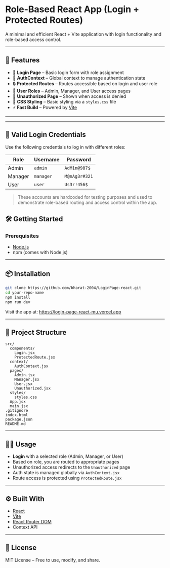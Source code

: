 # Role-Based React App (Login + Protected Routes)

A minimal and efficient React + Vite application with login functionality and role-based access control.

---

## 🚀 Features

- 🔐 **Login Page** – Basic login form with role assignment
- 🔄 **AuthContext** – Global context to manage authentication state
- 🔒 **Protected Routes** – Routes accessible based on login and user role
- 👤 **User Roles** – Admin, Manager, and User access pages
- 🚫 **Unauthorized Page** – Shown when access is denied
- 🎨 **CSS Styling** – Basic styling via a `styles.css` file
- ⚡ **Fast Build** – Powered by [Vite](https://vitejs.dev/)

---

---

## 🔑 Valid Login Credentials

Use the following credentials to log in with different roles:

| Role    | Username | Password     |
|---------|----------|--------------|
| Admin   | `admin`  | `AdM1n@987$` |
| Manager | `manager`| `M@nAg3r#321`|
| User    | `user`   | `Us3r!456$`  |

> These accounts are hardcoded for testing purposes and used to demonstrate role-based routing and access control within the app.


## 🛠️ Getting Started

### Prerequisites

- [Node.js](https://nodejs.org/)
- npm (comes with Node.js)

---

## 📦 Installation

```sh
git clone https://github.com/bharat-2004/LoginPage-react.git
cd your-repo-name
npm install
npm run dev
```

Visit the app at: https://login-page-react-mu.vercel.app

---

## 📁 Project Structure

```
src/
  components/
    Login.jsx
    ProtectedRoute.jsx
  context/
    AuthContext.jsx
  pages/
    Admin.jsx
    Manager.jsx
    User.jsx
    Unauthorized.jsx
  styles/
    styles.css
  App.jsx
  main.jsx
.gitignore
index.html
package.json
README.md
```

---

## 🧑‍💻 Usage

- **Login** with a selected role (Admin, Manager, or User)
- Based on role, you are routed to appropriate pages
- Unauthorized access redirects to the `Unauthorized` page
- Auth state is managed globally via `AuthContext.jsx`
- Route access is protected using `ProtectedRoute.jsx`

---

## ⚙️ Built With

- [React](https://reactjs.org/)
- [Vite](https://vitejs.dev/)
- [React Router DOM](https://reactrouter.com/)
- Context API

---

## 📜 License

MIT License – Free to use, modify, and share.
